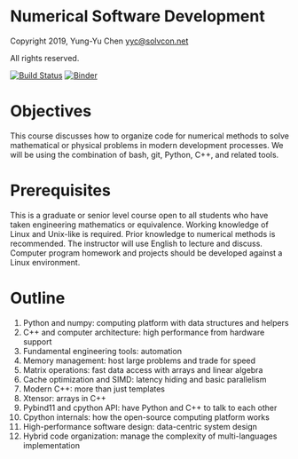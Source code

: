 # Numerical Software Development

Copyright 2019, Yung-Yu Chen <yyc@solvcon.net>

All rights reserved.

[![Build Status](https://travis-ci.com/yungyuc/insd.svg?branch=master)](https://travis-ci.com/yungyuc/insd)
[![Binder](https://mybinder.org/badge_logo.svg)](https://mybinder.org/v2/gh/yungyuc/insd/master)

# Objectives

This course discusses how to organize code for numerical methods to solve
mathematical or physical problems in modern development processes. We will be
using the combination of bash, git, Python, C++, and related tools.

# Prerequisites

This is a graduate or senior level course open to all students who have taken
engineering mathematics or equivalence. Working knowledge of Linux and
Unix-like is required. Prior knowledge to numerical methods is recommended. The
instructor will use English to lecture and discuss.  Computer program homework
and projects should be developed against a Linux environment.

# Outline

1. Python and numpy: computing platform with data structures and helpers
2. C++ and computer architecture: high performance from hardware support
3. Fundamental engineering tools: automation
4. Memory management: host large problems and trade for speed
5. Matrix operations: fast data access with arrays and linear algebra
6. Cache optimization and SIMD: latency hiding and basic parallelism
7. Modern C++: more than just templates
8. Xtensor: arrays in C++
9. Pybind11 and cpython API: have Python and C++ to talk to each other
10. Cpython internals: how the open-source computing platform works
11. High-performance software design: data-centric system design
12. Hybrid code organization: manage the complexity of multi-languages
    implementation
